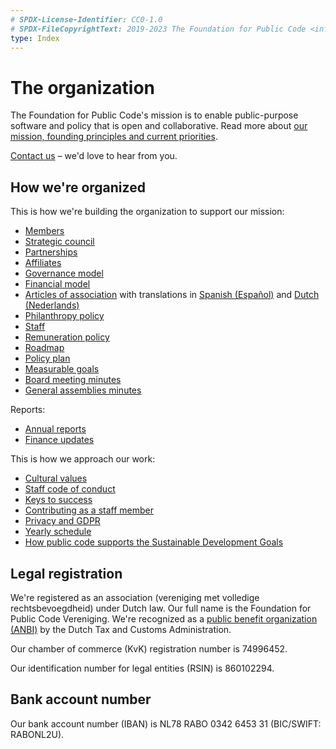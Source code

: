 ```yaml
---
# SPDX-License-Identifier: CC0-1.0
# SPDX-FileCopyrightText: 2019-2023 The Foundation for Public Code <info@publiccode.net>
type: Index
---
```


# The organization

The Foundation for Public Code's mission is to enable public-purpose software and policy that is open and collaborative. Read more about [our mission, founding principles and current priorities](mission.md).

[Contact us](contact-details.md) – we'd love to hear from you.

## How we're organized

This is how we're building the organization to support our mission:

* [Members](members.md)
* [Strategic council](strategic-council.md)
* [Partnerships](partnerships.md)
* [Affiliates](affiliates.md)
* [Governance model](governance-model.md)
* [Financial model](financial-model.md)
* [Articles of association](articles-of-association.md) with translations in [Spanish (Español)](articles-of-association.es.md) and [Dutch (Nederlands)](articles-of-association.nl.md)
* [Philanthropy policy](philanthropy.md)
* [Staff](staff.md)
* [Remuneration policy](remuneration-policy.md)
* [Roadmap](roadmap.md)
* [Policy plan](policy-plan.md)
* [Measurable goals](measurable-goals/)
* [Board meeting minutes](board-of-directors-meetings/)
* [General assemblies minutes](general-assemblies/)

Reports:

* [Annual reports](annual-reports)
* [Finance updates](finance-updates)

This is how we approach our work:

* [Cultural values](cultural-values.md)
* [Staff code of conduct](staff-code-of-conduct.md)
* [Keys to success](keys-to-success.md)
* [Contributing as a staff member](../contributor-guides/for-staff.md)
* [Privacy and GDPR](privacy.md)
* [Yearly schedule](yearly-schedule.md)
* [How public code supports the Sustainable Development Goals](sustainable-development-goals.md)

## Legal registration

We're registered as an association (vereniging met volledige rechtsbevoegdheid) under Dutch law. Our full name is the Foundation for Public Code Vereniging. We're recognized as a [public benefit organization (ANBI)](https://www.belastingdienst.nl/wps/wcm/connect/bldcontenten/belastingdienst/business/business-public-benefit-organisations/public_benefit_organisations/conditions_pbos/which_conditions_must_be_met_by_pbo) by the Dutch Tax and Customs Administration.

Our chamber of commerce (KvK) registration number is 74996452.

Our identification number for legal entities (RSIN) is 860102294.

## Bank account number

Our bank account number (IBAN) is NL78 RABO 0342 6453 31 (BIC/SWIFT: RABONL2U).
